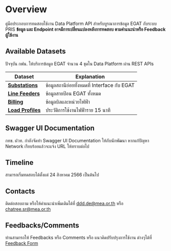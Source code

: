 # Overview

คู่มือประกอบการทดสอบใช้งาน Data Platform API สำหรับบูรณาการข้อมูล EGAT กับระบบ PRIS __ข้อมูล และ Endpoint อาจมีการเปลี่ยนแปลงหลังการทดสอบ ตามคำแนะนำหรือ Feedback ผู้ใช้งาน__

## Available Datasets

ปัจจุบัน กฟน. ให้บริการข้อมูล EGAT จำนวน 4 ชุดใน Data Platform ผ่าน REST APIs

| Dataset                                       | Explanation                                  |
|-----------------------------------------------|----------------------------------------------|
| [__Substations__](Substations/index.md)       | ข้อมูลสถานีย่อยทั้งหมดที่ Interface กับ EGAT |
| [__Line Feeders__](Line%20Feeders/index.md)   | ข้อมูลสายป้อน EGAT ทั้งหมด                   |
| [__Billing__](Billing/index.md)               | ข้อมูลบิลและหน่วยไฟฟ้า                       |
| [__Load Profiles__](Load%20Profiles/index.md) | ประวัติการใช้งานไฟฟ้าราย 15 นาที             |

## Swagger UI Documentation

กทข. ฝวท. กำลังจัดทำ Swagger UI Documentation ให้กับนักพัฒนา หากแก้ปัญหา Network เรียบร้อยแล้วจะแจ้ง URL ให้ทราบต่อไป

## Timeline

สามารถเริ่มทดสอบได้ตั้งแต่ 24 สิงหาคม 2566 เป็นต้นไป

## Contacts

ติดต่อสอบถาม หรือให้คำแนะนำเพิ่มเติมได้ที่ [ddd.de@mea.or.th](mailto:ddd.de@mea.or.th) หรือ [chatree.sr@mea.or.th](mailto:chatree.sr@mea.or.th)

## Feedbacks/Comments
ท่านสามารถให้ Feedbacks หรือ Comments หรือ แนวคิดปรับปรุงการใช้งาน ต่างๆได้ที่ [Feedback Form](https://forms.office.com/r/DEt1g3Rjmm)